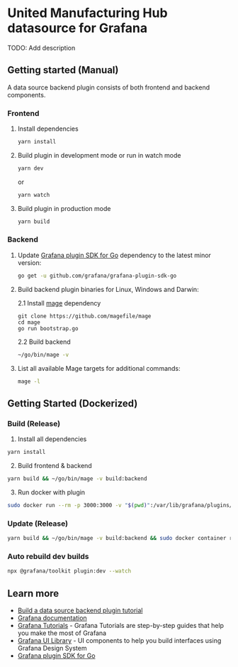 # United Manufacturing Hub datasource for Grafana 

TODO: Add description

## Getting started (Manual)

   A data source backend plugin consists of both frontend and backend components.

### Frontend

1. Install dependencies

   ```bash
   yarn install
   ```

2. Build plugin in development mode or run in watch mode

   ```bash
   yarn dev
   ```

   or

   ```bash
   yarn watch
   ```

3. Build plugin in production mode

   ```bash
   yarn build
   ```

### Backend

1. Update [Grafana plugin SDK for Go](https://grafana.com/docs/grafana/latest/developers/plugins/backend/grafana-plugin-sdk-for-go/) dependency to the latest minor version:

   ```bash
   go get -u github.com/grafana/grafana-plugin-sdk-go
   ```

2. Build backend plugin binaries for Linux, Windows and Darwin:
   
   2.1 Install [mage](https://github.com/magefile/mage) dependency
      ```base
      git clone https://github.com/magefile/mage
      cd mage
      go run bootstrap.go
      ```
   
   2.2 Build backend
      ```bash
      ~/go/bin/mage -v
      ```

3. List all available Mage targets for additional commands:

   ```bash
   mage -l
   ```
   
## Getting Started (Dockerized)
   ### Build (Release)

   1. Install all dependencies
   ```bash
   yarn install
   ```
   2. Build frontend & backend
   ```bash
   yarn build && ~/go/bin/mage -v build:backend 
   ```
   3. Run docker with plugin
   ```bash
   sudo docker run --rm -p 3000:3000 -v "$(pwd)":/var/lib/grafana/plugins/united-manufacturing-hub -e 'GF_DEFAULT_APP_MODE=development' --name=grafana grafana/grafana
   ```
   
   ### Update (Release)
   ```bash
   yarn build && ~/go/bin/mage -v build:backend && sudo docker container restart grafana
   ```

### Auto rebuild dev builds
   ```bash
   npx @grafana/toolkit plugin:dev --watch
   ```


## Learn more

- [Build a data source backend plugin tutorial](https://grafana.com/tutorials/build-a-data-source-backend-plugin)
- [Grafana documentation](https://grafana.com/docs/)
- [Grafana Tutorials](https://grafana.com/tutorials/) - Grafana Tutorials are step-by-step guides that help you make the most of Grafana
- [Grafana UI Library](https://developers.grafana.com/ui) - UI components to help you build interfaces using Grafana Design System
- [Grafana plugin SDK for Go](https://grafana.com/docs/grafana/latest/developers/plugins/backend/grafana-plugin-sdk-for-go/)
